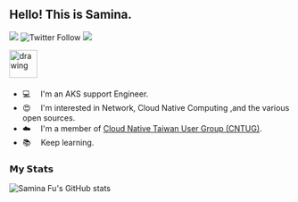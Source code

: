 ## Hello! **This is Samina.**

![](https://visitor-badge.glitch.me/badge?page_id=sufuf3.sufuf3)
![Twitter Follow](https://img.shields.io/twitter/follow/sufuf3149?label=%40sufuf3149&style=social)
[![](https://img.shields.io/badge/Telegram-%40sufuf3-blue)](https://t.me/sufuf3)


<img src="https://i.imgur.com/p8lftEG.png" alt="drawing" width="50"/> 　
- 💻  　I'm an AKS support Engineer.
- 😍  　I'm interested in Network, Cloud Native Computing ,and the various open sources.
- ☁️  　I'm a member of [Cloud Native Taiwan User Group (CNTUG)](https://github.com/cloud-native-taiwan).
- 📚  　Keep learning.


### 𝗠𝘆 𝗦𝘁𝗮𝘁𝘀
![Samina Fu's GitHub stats](https://github-readme-stats.vercel.app/api?username=sufuf3&show_icons=true&theme=cobalt)

